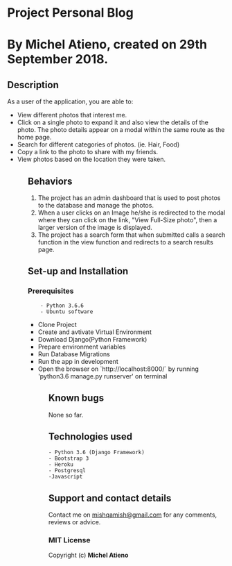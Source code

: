 # Project Personal Blog
# By Michel Atieno, created on 29th September 2018.

## Description
 As a user of the application, you are able to:
<ul>
    <li>View different photos that interest me.</li>
    <li>Click on a single photo to expand it and also view the details of the photo. The photo details appear on a modal within the same route as the home page.</li>
    <li>Search for different categories of photos. (ie. Hair, Food)</li>
    <li>Copy a link to the photo to share with my friends.</li>
    <li>View photos based on the location they were taken.</li>
<ul>

## Behaviors

<ol>
    <li>The project has an admin dashboard that is used to post photos to the database and manage the photos.</li>
    <li>When a user clicks on an Image he/she is redirected to the modal where they can click on the link, "View Full-Size photo", then a larger version of the image is displayed.</li>
    <li>The project has a search form that when submitted calls a search function in the view function and redirects to a search results page.</li>
</ol>





## Set-up and Installation
###     Prerequisites
        - Python 3.6.6
        - Ubuntu software

<ul>
    <li>Clone Project</li>
    <li>Create and avtivate Virtual Environment</li>
    <li>Download Django(Python Framework)</li>
    <li> Prepare environment variables</li>
    <li>Run Database Migrations</li>
    <li>Run the app in development</li>
    <li>Open the browser on `http://localhost:8000/` by running 'python3.6 manage.py runserver' on terminal</li>
<ul>            

## Known bugs
None so far.

## Technologies used
    - Python 3.6 (Django Framework)
    - Bootstrap 3
    - Heroku
    - Postgresql
    -Javascript


## Support and contact details
Contact me on mishqamish@gmail.com for any comments, reviews or advice.

### MIT License
Copyright (c) **Michel Atieno**
